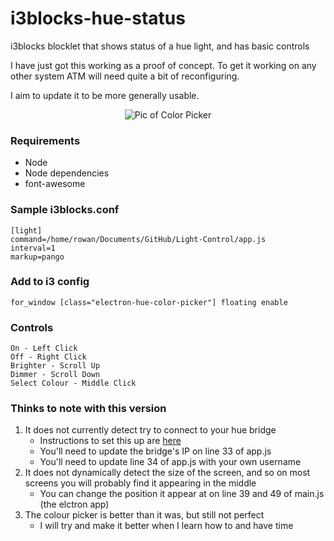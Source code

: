 # i3blocks-hue-status
i3blocks blocklet that shows status of a hue light, and has basic controls

I have just got this working as a proof of concept. To get it working on any other system ATM will need quite a bit of reconfiguring.

I aim to update it to be more generally usable.

<p align="center">
  <img src="https://user-images.githubusercontent.com/9976046/37248423-1c14d24c-24ca-11e8-99da-65d74f93d324.png" alt="Pic of Color Picker"/>
</p>

### Requirements
* Node
* Node dependencies
* font-awesome

### Sample i3blocks.conf
```
[light]
command=/home/rowan/Documents/GitHub/Light-Control/app.js
interval=1
markup=pango
```

### Add to i3 config
```
for_window [class="electron-hue-color-picker"] floating enable
```

### Controls
```
On - Left Click
Off - Right Click
Brighter - Scroll Up
Dimmer - Scroll Down
Select Colour - Middle Click
```

### Thinks to note with this version
1. It does not currently detect try to connect to your hue bridge
    * Instructions to set this up are [here](https://github.com/peter-murray/node-hue-api#examples)
    * You'll need to update the bridge's IP on line 33 of app.js
    * You'll need to update line 34 of app.js with your own username
2. It does not dynamically detect the size of the screen, and so on most screens you will probably find it appearing in the middle
	* You can change the position it appear at on line 39 and 49 of main.js (the elctron app)
3. The colour picker is better than it was, but still not perfect
    * I will try and make it better when I learn how to and have time
